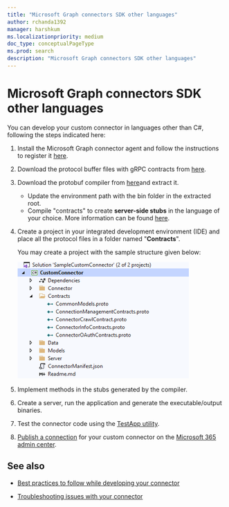 ```yaml
---
title: "Microsoft Graph connectors SDK other languages"
author: rchanda1392
manager: harshkum
ms.localizationpriority: medium
doc_type: conceptualPageType
ms.prod: search
description: "Microsoft Graph connectors SDK other languages"
---
```


# Microsoft Graph connectors SDK other languages

You can develop your custom connector in languages other than C\#, following the steps indicated here:

1. Install the Microsoft Graph connector agent and follow the instructions to register it [here](/MicrosoftSearch/graph-connector-agent).

2. Download the protocol buffer files with gRPC contracts from [here](https://github.com/microsoftgraph/msgraph-connectors-sdk/tree/main/Contracts).

3. Download the protobuf compiler from [here](https://github.com/protocolbuffers/protobuf/releases)and extract it.

    * Update the environment path with the bin folder in the extracted root.
    * Compile "contracts" to create **server-side stubs** in the language of your choice. More information can be found [here](https://grpc.io/docs/languages/).

4. Create a project in your integrated development environment (IDE) and place all the protocol files in a folder named "**Contracts**".

    You may create a project with the sample structure given below:

    ![Sample project structure](images/connectors-sdk/projectstructure.png)

5. Implement methods in the stubs generated by the compiler.

6. Create a server, run the application and generate the executable/output binaries.

7. Test the connector code using the [TestApp utility](/graph/custom-connector-sdk-testapp).

8. [Publish a connection](/graph/custom-connector-sdk-publish) for your custom connector on the [Microsoft 365 admin center](https://admin.microsoft.com/adminportal/home#/MicrosoftSearch/Connectors/add).

## See also

* [Best practices to follow while developing your connector](/graph/custom-connector-sdk-best-practices)

* [Troubleshooting issues with your connector](/graph/custom-connector-sdk-troubleshooting)
